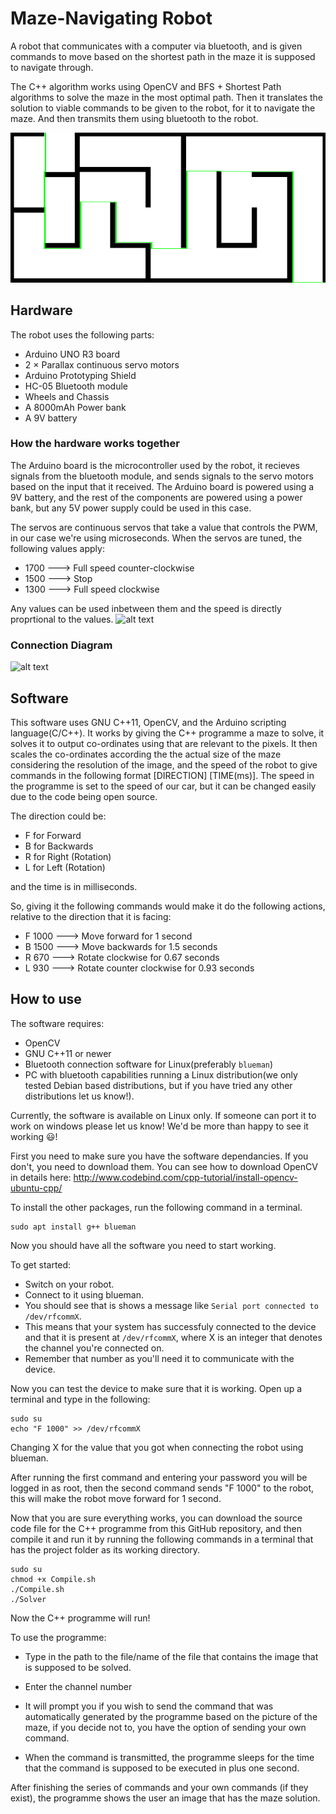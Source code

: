 # Maze-Navigating Robot
A robot that communicates with a computer via bluetooth, and is given commands to move based on the shortest path in the maze it is supposed to navigate through. 

The C++ algorithm works using OpenCV and BFS + Shortest Path algorithms to solve the maze in the most optimal path. Then it translates the solution to viable commands to be given to the robot, for it to navigate the maze. And then transmits them using bluetooth to the robot. 


![alt text](https://github.com/Satharus/Maze-Navigating_Robot/blob/master/samplemazesolved.png)


## Hardware
The robot uses the following parts:

- Arduino UNO R3 board
- 2 × Parallax continuous servo motors
- Arduino Prototyping Shield
- HC-05 Bluetooth module
- Wheels and Chassis
- A 8000mAh Power bank
- A 9V battery

### How the hardware works together
The Arduino board is the microcontroller used by the robot, it recieves signals from the bluetooth module, and sends signals to the servo motors based on the input that it received. The Arduino board is powered using a 9V battery, and the rest of the components are powered using a power bank, but any 5V power supply could be used in this case.

The servos are continuous servos that take a value that controls the PWM, in our case we're using microseconds. 
When the servos are tuned, the following values apply: 

- 1700 ---> Full speed counter-clockwise
- 1500 ---> Stop
- 1300 ---> Full speed clockwise

Any values can be used inbetween them and the speed is directly proprtional to the values.
![alt text](https://github.com/Satharus/Maze-Navigating_Robot/blob/master/Pictures/Speeds.png)


### Connection Diagram 
![alt text](https://github.com/Satharus/Maze-Navigating_Robot/blob/master/Circuit%20Diagram.png)

## Software
This software uses GNU C++11, OpenCV, and the Arduino scripting language(C/C++). It works by giving the C++ programme a maze to solve, it solves it to output co-ordinates using that are relevant to the pixels. It then scales the co-ordinates according the the actual size of the maze considering the resolution of the image, and the speed of the robot to give commands in the following format [DIRECTION] [TIME(ms)]. The speed in the programme is set to the speed of our car, but it can be changed easily due to the code being open source.

The direction could be:
- F for Forward
- B for Backwards
- R for Right (Rotation)
- L for Left (Rotation)

and the time is in milliseconds.

So, giving it the following commands would make it do the following actions, relative to the direction that it is facing:
- F 1000 ---> Move forward for 1 second
- B 1500 ---> Move backwards for 1.5 seconds
- R 670  ---> Rotate clockwise for 0.67 seconds
- L 930  ---> Rotate counter clockwise for 0.93 seconds

## How to use
The software requires:
- OpenCV
- GNU C++11 or newer
- Bluetooth connection software for Linux(preferably ```blueman```)
- PC with bluetooth capabilities running a Linux distribution(we only tested Debian based distributions, but if you have tried any other distributions let us know!).

Currently, the software is available on Linux only. If someone can port it to work on windows please let us know! We'd be more than happy to see it working :smiley:!

First you need to make sure you have the software dependancies. If you don't, you need to download them. 
You can see how to download OpenCV in details here: http://www.codebind.com/cpp-tutorial/install-opencv-ubuntu-cpp/

To install the other packages, run the following command in a terminal. 
```
sudo apt install g++ blueman
```

Now you should have all the software you need to start working.

To get started: 
- Switch on your robot.
- Connect to it using blueman.
- You should see that is shows a message like ```Serial port connected to /dev/rfcommX```.
- This means that your system has successfuly connected to the device and that it is present at ```/dev/rfcommX```, where X is an integer that denotes the channel you're connected on.
- Remember that number as you'll need it to communicate with the device. 

Now you can test the device to make sure that it is working. Open up a terminal and type in the following:
```
sudo su
echo "F 1000" >> /dev/rfcommX
```
Changing X for the value that you got when connecting the robot using blueman.

After running the first command and entering your password you will be logged in as root, then the second command sends "F 1000" to the robot, this will make the robot move forward for 1 second.

Now that you are sure everything works, you can download the source code file for the C++ programme from this GitHub repository, and then compile it and run it by running the following commands in a terminal that has the project folder as its working directory.
```
sudo su
chmod +x Compile.sh
./Compile.sh
./Solver
```
Now the C++ programme will run! 

To use the programme:
- Type in the path to the file/name of the file that contains the image that is supposed to be solved.
- Enter the channel number
- It will prompt you if you wish to send the command that was automatically generated by the programme based on the picture of the maze, if you decide not to, you have the option of sending your own command.

- When the command is transmitted, the programme sleeps for the time that the command is supposed to be executed in plus one second.

After finishing the series of commands and your own commands (if they exist), the programme shows the user an image that has the maze solution.
